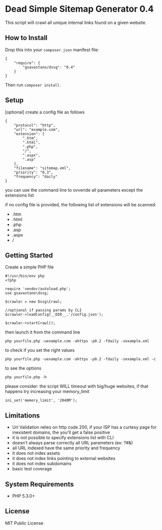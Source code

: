 # Dead Simple Sitemap Generator 0.4

This script will crawl all unique internal links found on a given website. 

## How to Install

Drop this into your `composer.json`
manifest file:

    {
        "require": {
            "gsavastano/dssg": "0.4"
        }
    }

Then run `composer install`.

## Setup

[optional] create a config file as follows

	{
		"protocol": "http",
		"url": "example.com",
		"extension": [
			".htm",
			".html",
			".php",
			"/",
			".aspx",
			".asp"
		],
		"filename": "sitemap.xml",
		"priority": "0.3",
		"frequency": "daily"
	}

you can use the command line to ovveride all parameters except the extensions list

if no config file is provided, the following list of extensions will be scanned:

- .htm
- .html
- .php
- .asp
- .aspx
- /

## Getting Started

Create a simple PHP file

	#!/usr/bin/env php
    <?php
	
	require 'vendor/autoload.php';
	use gsavastano\dssg;
	
	$crawler = new Dssg\Crawl;
	
	//optional if passing params by CLI
	$crawler->loadConfig(__DIR__.'/config.json');
	
	$crawler->startCrawl();
	
then launch it from the command line

	php yourfile.php -uexample.com -ahttps -p0.2 -fdaily -sexample.xml

to check if you set the right values

	php yourfile.php -uexample.com -ahttps -p0.2 -fdaily -sexample.xml -c

to see the options

	php yourfile.php -h

please consider: the script WILL timeout with big/huge websites, if that happens try increasing your memory_limit

	ini_set('memory_limit', '2048M');
	

## Limitations

- Url Validation relies on http code 200, if your ISP has a curtesy page for inexistent domains, the you'll get a false positive
- it is not possible to specify extensions list with CLI
- doesn't always parse correctly all URL parameters (ex: ?#&)
- all URL indexed have the same priority and frequency
- it does not index assets
- it does not index links pointing to external websites
- it does not index subdomains
- basic test coverage

## System Requirements

* PHP 5.3.0+

## License

MIT Public License